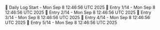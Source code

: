 📅 Daily Log Start - Mon Sep  8 12:46:56 UTC 2025
📌 Entry 1/14 - Mon Sep  8 12:46:56 UTC 2025
📌 Entry 2/14 - Mon Sep  8 12:46:56 UTC 2025
📌 Entry 3/14 - Mon Sep  8 12:46:56 UTC 2025
📌 Entry 4/14 - Mon Sep  8 12:46:56 UTC 2025
📌 Entry 5/14 - Mon Sep  8 12:46:56 UTC 2025
